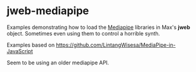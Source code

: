 # jweb-mediapipe
Examples demonstrating how to load the [Mediapipe](https://developers.google.com/mediapipe) libraries in Max's **jweb** object. Sometimes even using them to control a horrible synth.

Examples based on https://github.com/LintangWisesa/MediaPipe-in-JavaScript

Seem to be using an older mediapipe API.
